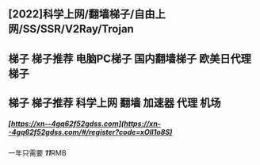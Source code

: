 ## [2022]科学上网/翻墙梯子/自由上网/SS/SSR/V2Ray/Trojan  
## 梯子 梯子推荐 电脑PC梯子 国内翻墙梯子 欧美日代理梯子  
## 梯子 梯子推荐 科学上网 翻墙 加速器 代理 机场  

##### [https://xn--4gq62f52gdss.com](https://xn--4gq62f52gdss.com/#/register?code=xOlI1o8S)    
一年只需要	***11***RMB
